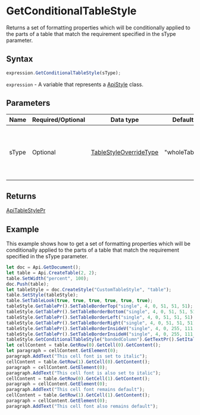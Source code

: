 # GetConditionalTableStyle

Returns a set of formatting properties which will be conditionally applied to the parts of a table that match the 
requirement specified in the sType parameter.

## Syntax

```javascript
expression.GetConditionalTableStyle(sType);
```

`expression` - A variable that represents a [ApiStyle](../ApiStyle.md) class.

## Parameters

| **Name** | **Required/Optional** | **Data type** | **Default** | **Description** |
| ------------- | ------------- | ------------- | ------------- | ------------- |
| sType | Optional | [TableStyleOverrideType](../../Enumeration/TableStyleOverrideType.md) | "wholeTable" | The table part which the formatting properties must be applied to. |

## Returns

[ApiTableStylePr](../../ApiTableStylePr/ApiTableStylePr.md)

## Example

This example shows how to get a set of formatting properties which will be conditionally applied to the parts of a table that match the requirement specified in the sType parameter.

```javascript
let doc = Api.GetDocument();
let table = Api.CreateTable(2, 2);
table.SetWidth("percent", 100);
doc.Push(table);
let tableStyle = doc.CreateStyle("CustomTableStyle", "table");
table.SetStyle(tableStyle);
table.SetTableLook(true, true, true, true, true, true);
tableStyle.GetTablePr().SetTableBorderTop("single", 4, 0, 51, 51, 51);
tableStyle.GetTablePr().SetTableBorderBottom("single", 4, 0, 51, 51, 51);
tableStyle.GetTablePr().SetTableBorderLeft("single", 4, 0, 51, 51, 51);
tableStyle.GetTablePr().SetTableBorderRight("single", 4, 0, 51, 51, 51);
tableStyle.GetTablePr().SetTableBorderInsideV("single", 4, 0, 255, 111, 61);
tableStyle.GetTablePr().SetTableBorderInsideH("single", 4, 0, 255, 111, 61);
tableStyle.GetConditionalTableStyle("bandedColumn").GetTextPr().SetItalic(true);
let cellContent = table.GetRow(0).GetCell(0).GetContent();
let paragraph = cellContent.GetElement(0);
paragraph.AddText("This cell font is set to italic");
cellContent = table.GetRow(1).GetCell(0).GetContent();
paragraph = cellContent.GetElement(0);
paragraph.AddText("This cell font is also set to italic");
cellContent = table.GetRow(0).GetCell(1).GetContent();
paragraph = cellContent.GetElement(0);
paragraph.AddText("This cell font remains default");
cellContent = table.GetRow(1).GetCell(1).GetContent();
paragraph = cellContent.GetElement(0);
paragraph.AddText("This cell font also remains default");
```
